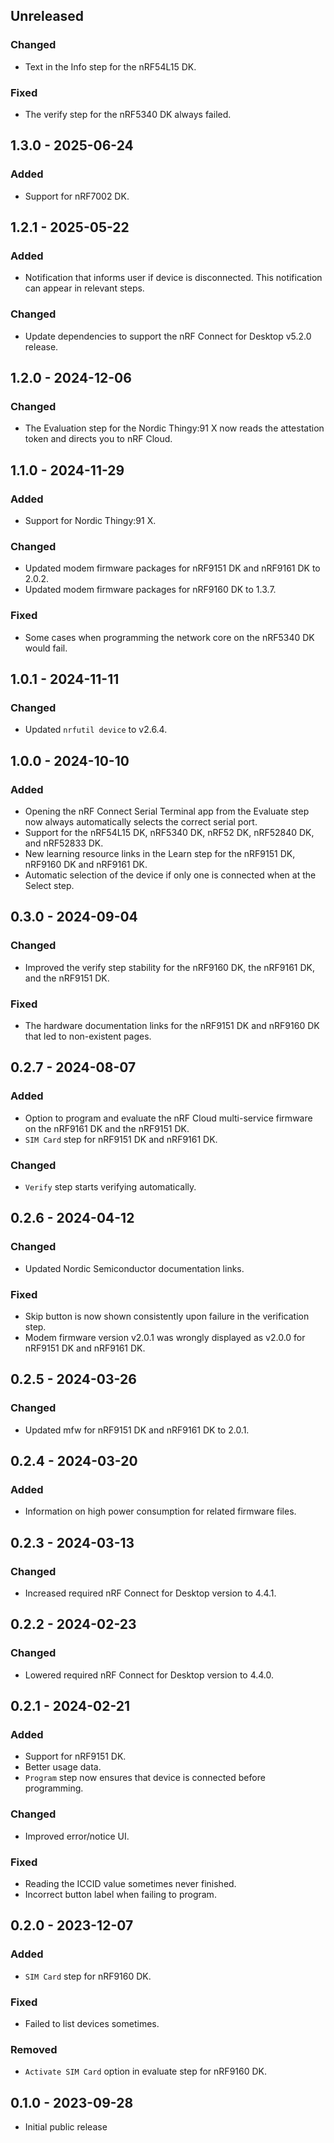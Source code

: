 ## Unreleased

### Changed

-   Text in the Info step for the nRF54L15 DK.

### Fixed

-   The verify step for the nRF5340 DK always failed.

## 1.3.0 - 2025-06-24

### Added

-   Support for nRF7002 DK.

## 1.2.1 - 2025-05-22

### Added

-   Notification that informs user if device is disconnected. This notification
    can appear in relevant steps.

### Changed

-   Update dependencies to support the nRF Connect for Desktop v5.2.0 release.

## 1.2.0 - 2024-12-06

### Changed

-   The Evaluation step for the Nordic Thingy:91 X now reads the attestation
    token and directs you to nRF Cloud.

## 1.1.0 - 2024-11-29

### Added

-   Support for Nordic Thingy:91 X.

### Changed

-   Updated modem firmware packages for nRF9151 DK and nRF9161 DK to 2.0.2.
-   Updated modem firmware packages for nRF9160 DK to 1.3.7.

### Fixed

-   Some cases when programming the network core on the nRF5340 DK would fail.

## 1.0.1 - 2024-11-11

### Changed

-   Updated `nrfutil device` to v2.6.4.

## 1.0.0 - 2024-10-10

### Added

-   Opening the nRF Connect Serial Terminal app from the Evaluate step now
    always automatically selects the correct serial port.
-   Support for the nRF54L15 DK, nRF5340 DK, nRF52 DK, nRF52840 DK, and nRF52833
    DK.
-   New learning resource links in the Learn step for the nRF9151 DK, nRF9160 DK
    and nRF9161 DK.
-   Automatic selection of the device if only one is connected when at the
    Select step.

## 0.3.0 - 2024-09-04

### Changed

-   Improved the verify step stability for the nRF9160 DK, the nRF9161 DK, and
    the nRF9151 DK.

### Fixed

-   The hardware documentation links for the nRF9151 DK and nRF9160 DK that led
    to non-existent pages.

## 0.2.7 - 2024-08-07

### Added

-   Option to program and evaluate the nRF Cloud multi-service firmware on the
    nRF9161 DK and the nRF9151 DK.
-   `SIM Card` step for nRF9151 DK and nRF9161 DK.

### Changed

-   `Verify` step starts verifying automatically.

## 0.2.6 - 2024-04-12

### Changed

-   Updated Nordic Semiconductor documentation links.

### Fixed

-   Skip button is now shown consistently upon failure in the verification step.
-   Modem firmware version v2.0.1 was wrongly displayed as v2.0.0 for nRF9151 DK
    and nRF9161 DK.

## 0.2.5 - 2024-03-26

### Changed

-   Updated mfw for nRF9151 DK and nRF9161 DK to 2.0.1.

## 0.2.4 - 2024-03-20

### Added

-   Information on high power consumption for related firmware files.

## 0.2.3 - 2024-03-13

### Changed

-   Increased required nRF Connect for Desktop version to 4.4.1.

## 0.2.2 - 2024-02-23

### Changed

-   Lowered required nRF Connect for Desktop version to 4.4.0.

## 0.2.1 - 2024-02-21

### Added

-   Support for nRF9151 DK.
-   Better usage data.
-   `Program` step now ensures that device is connected before programming.

### Changed

-   Improved error/notice UI.

### Fixed

-   Reading the ICCID value sometimes never finished.
-   Incorrect button label when failing to program.

## 0.2.0 - 2023-12-07

### Added

-   `SIM Card` step for nRF9160 DK.

### Fixed

-   Failed to list devices sometimes.

### Removed

-   `Activate SIM Card` option in evaluate step for nRF9160 DK.

## 0.1.0 - 2023-09-28

-   Initial public release
